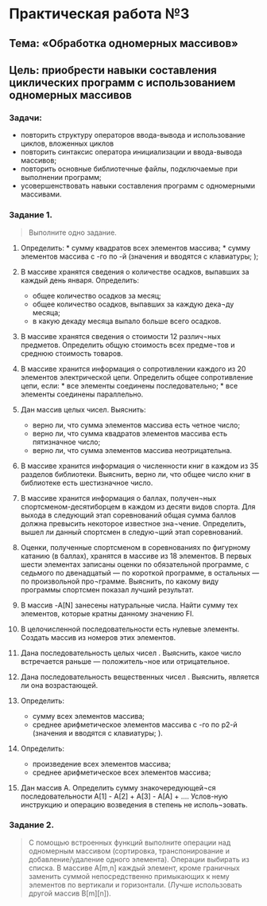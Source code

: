 # Практическая работа №3
## Тема: «Обработка одномерных массивов»
## Цель: приобрести навыки составления циклических программ  с использованием одномерных массивов
### Задачи:
* повторить структуру операторов ввода-вывода и использование циклов, вложенных циклов 
* повторить синтаксис оператора инициализации и ввода-вывода массивов;
* повторить основные библиотечные файлы, подключаемые при выполнении программ;
* усовершенствовать  навыки составления  программ с одномерными массивами.

### Задание 1. 

> Выполните одно задание. 
1.	 Определить:
    * сумму квадратов всех элементов массива;
    * сумму элементов массива с  -го по  -й (значения   и   вводятся с клавиатуры;  );

2.	В массиве хранятся сведения о количестве осадков, выпавших за каждый день января. Определить:
    * общее количество осадков за месяц;
    * общее количество осадков, выпавших за каждую дека¬ду месяца;
    * в какую декаду месяца выпало больше всего осадков.
3.	 В массиве хранятся сведения о стоимости 12 различ¬ных предметов. Определить общую стоимость всех предме¬тов и среднюю стоимость товаров.
4.	 В массиве хранится информация о сопротивлении каждого из 20 элементов электрической цепи. Определить общее сопротивление цепи, если:
    * все элементы соединены последовательно;
    * все элементы соединены параллельно.
5.	Дан массив целых чисел. Выяснить:
    * верно ли, что сумма элементов массива есть четное число;
    * верно ли, что сумма квадратов элементов массива есть пятизначное число;
    * верно ли, что сумма элементов массива неотрицательна.
6.	В массиве хранится информация о численности книг в каждом из 35 разделов библиотеки. Выяснить, верно ли, что общее число книг в библиотеке есть шестизначное число.
7.	В массиве хранится информация о баллах, получен¬ных спортсменом-десятиборцем в каждом из десяти видов спорта. Для выхода в следующий этап соревнований общая сумма баллов должна превысить некоторое известное зна¬чение. Определить, вышел ли данный спортсмен в следую¬щий этап соревнований.
8.	Оценки, полученные спортсменом в соревнованиях по фигурному катанию (в баллах), хранятся в массиве из 18 элементов. В первых шести элементах записаны оценки по обязательной программе, с седьмого по двенадцатый — по короткой программе, в остальных — по произвольной про¬грамме. Выяснить, по какому виду программы спортсмен показал лучший результат.
9.	В массив -A[N] занесены натуральные числа. Найти сумму тех элементов, которые кратны данному значению FI.
10.	В целочисленной последовательности есть нулевые элементы. Создать массив из номеров этих элементов.
11.	Дана последовательность целых чисел  . Выяснить, какое число встречается раньше — положитель¬ное или отрицательное.
12.	Дана последовательность вещественных чисел  . Выяснить, является ли она возрастающей.
13.	Определить:
    * сумму всех элементов массива;
    * среднее арифметическое элементов массива с  -го по р2-й (значения  и   вводятся с клавиатуры;  ).
14.	Определить:
    * произведение всех элементов массива;
    * среднее арифметическое всех элементов массива;
15.  Дан массив А. Определить сумму знакочередующей¬ся последовательности А[1] - А[2] + А[3] - А[А] + .... Услов-ную инструкцию и операцию возведения в степень не исполь¬зовать.

### Задание 2. 

> С помощью встроенных функций выполните операции над одномерным массивом (сортировка, транспонирование и добавление/удаление одного элемента). Операции выбирать из списка. 
> В массиве А[m,n] каждый элемент, кроме граничных заменить суммой непосредственно примыкающих к нему элементов по вертикали и горизонтали. (Лучше использовать другой массив B[m][n]). 

